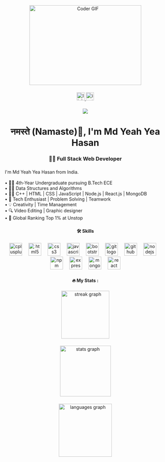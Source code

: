 



<div align="center">
  <img alt="Coder GIF" height=250 width=350 src="https://physicsgurukul.files.wordpress.com/2019/02/character-1.gif" />
<!--   <img height="150" src="https://camo.githubusercontent.com/62da68eb62b1e5f175f7d1f0191dd89a653d7908feb22d37d4a0ab07365d6791/68747470733a2f2f6d656469612e67697068792e636f6d2f6d656469612f4d3967624264396e6244724f5475314d71782f67697068792e676966"  /> -->
</div>

###

<div align="center">
  <a href="https://www.linkedin.com/in/md-yeah-yea-hasan-a30351217/" target="_blank">
    <img src="https://img.shields.io/static/v1?message=LinkedIn&logo=linkedin&label=&color=0077B5&logoColor=white&labelColor=&style=for-the-badge" height="25" alt="linkedin logo"  />
  </a>
  <a href="https://instagram.com/_.wild_rebel._" target="_blank">
    <img src="https://img.shields.io/static/v1?message=Instagram&logo=instagram&label=&color=E4405F&logoColor=white&labelColor=&style=for-the-badge" height="25" alt="instagram logo"  />
  </a>
</div>

###

<div align="center">
  <img src="https://visitor-badge.laobi.icu/badge?page_id=MdHasan2533.MdHasan2533&left_text=Views%20Count"  />
</div>

###

<h1 align="center">नमस्ते (Namaste)🙏, I'm Md Yeah Yea Hasan</h1>

###

<h3 align="center">👩‍💻  Full Stack Web Developer</h3>

###

<p align="left">I'm  Md Yeah Yea Hasan from India.<br><br>• 👨‍🎓 4th-Year Undergraduate pursuing B.Tech ECE<br>• 🙇‍♂️ Data Structures and Algorithms<br>• 👨‍💻 C++ | HTML | CSS | JavaScript | Node.js | React.js | MongoDB <br>• 🤖 Tech Enthusiast | Problem Solving | Teamwork<br>• 💡 Creativity | Time Management<br>• 🔍 Video Editing | Graphic designer <br>• 💯 Global Ranking Top 1% at Unstop</p>

###

<h4 align="center">🛠 Skills</h4>

###

<div align="center">
  <img src="https://cdn.jsdelivr.net/gh/devicons/devicon/icons/cplusplus/cplusplus-original.svg" height="40" alt="cplusplus logo"  />
  <img width="12" />
  <img src="https://cdn.jsdelivr.net/gh/devicons/devicon/icons/html5/html5-original.svg" height="40" alt="html5 logo"  />
  <img width="12" />
  <img src="https://cdn.jsdelivr.net/gh/devicons/devicon/icons/css3/css3-original.svg" height="40" alt="css3 logo"  />
  <img width="12" />
  <img src="https://cdn.jsdelivr.net/gh/devicons/devicon/icons/javascript/javascript-original.svg" height="40" alt="javascript logo"  />
  <img width="12" />
  <img src="https://cdn.jsdelivr.net/gh/devicons/devicon/icons/bootstrap/bootstrap-original.svg" height="40" alt="bootstrap logo"  />
  <img width="12" />
  <img src="https://cdn.jsdelivr.net/gh/devicons/devicon/icons/git/git-original.svg" height="40" alt="git logo"  />
  <img width="12" />
  <img src="https://cdn.jsdelivr.net/gh/devicons/devicon/icons/github/github-original.svg" height="40" alt="github logo"  />
  <img width="12" />
  <img src="https://cdn.jsdelivr.net/gh/devicons/devicon/icons/nodejs/nodejs-original.svg" height="40" alt="nodejs logo"  />
  <img width="12" />
  <img src="https://cdn.jsdelivr.net/gh/devicons/devicon/icons/npm/npm-original-wordmark.svg" height="40" alt="npm logo"  />
  <img width="12" />
  <img src="https://cdn.jsdelivr.net/gh/devicons/devicon/icons/express/express-original.svg" height="40" alt="express logo"  />
  <img width="12" />
  <img src="https://cdn.jsdelivr.net/gh/devicons/devicon/icons/mongodb/mongodb-original.svg" height="40" alt="mongodb logo"  />
  <img width="12" />
  <img src="https://cdn.jsdelivr.net/gh/devicons/devicon/icons/react/react-original.svg" height="40" alt="react logo"  />
</div>

###

<h4 align="center">🔥   My Stats :</h4>

###

<div align="center">
  <img src="https://streak-stats.demolab.com?user=MdHasan2533&locale=en&mode=daily&theme=radical&hide_border=false&border_radius=5&order=3" height="150" alt="streak graph"  />
</div>

###

<div align="center">
  <img src="https://github-readme-stats.vercel.app/api?username=MdHasan2533&hide_title=false&hide_rank=false&show_icons=true&include_all_commits=true&count_private=true&disable_animations=false&theme=radical&locale=en&hide_border=false&order=1" height="159" alt="stats graph"  />
</div> 

###

<div align="center">
  <img src="https://github-readme-stats.vercel.app/api/top-langs?username=MdHasan2533&locale=en&hide_title=false&layout=compact&card_width=320&langs_count=12&theme=dracula&hide_border=false&order=2" height="166" alt="languages graph"  />
</div>

###
